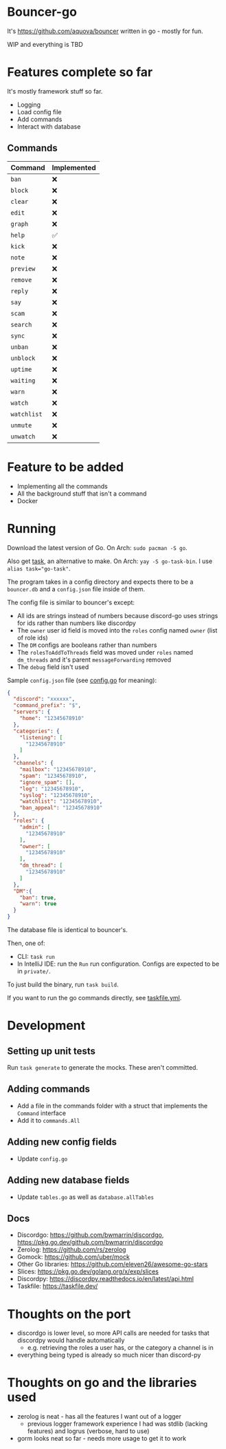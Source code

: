 # Bouncer-go

It's https://github.com/aquova/bouncer written in go - mostly for fun.

WIP and everything is TBD

# Features complete so far

It's mostly framework stuff so far.

- Logging
- Load config file
- Add commands
- Interact with database

## Commands

| Command     | Implemented |
|-------------|-------------|
| `ban`       | ❌           |
| `block`     | ❌           |
| `clear`     | ❌           |
| `edit`      | ❌           |
| `graph`     | ❌           |
| `help`      | ✅           |
| `kick`      | ❌           |
| `note`      | ❌           |
| `preview`   | ❌           |
| `remove`    | ❌           |
| `reply`     | ❌           |
| `say`       | ❌           |
| `scam`      | ❌           |
| `search`    | ❌           |
| `sync`      | ❌           |
| `unban`     | ❌           |
| `unblock`   | ❌           |
| `uptime`    | ❌           |
| `waiting`   | ❌           |
| `warn`      | ❌           |
| `watch`     | ❌           |
| `watchlist` | ❌           |
| `unmute`    | ❌           |
| `unwatch`   | ❌           |


# Feature to be added

- Implementing all the commands
- All the background stuff that isn't a command
- Docker

# Running

Download the latest version of Go. On Arch: `sudo pacman -S go`.

Also get [task](https://taskfile.dev/), an alternative to make. On Arch: `yay -S go-task-bin`. I use `alias task="go-task"`.

The program takes in a config directory and expects there to be a `bouncer.db` and a `config.json` file inside of them.

The config file is similar to bouncer's except:
 - All ids are strings instead of numbers because discord-go uses strings for ids rather than numbers like discordpy
 - The `owner` user id field is moved into the `roles` config named `owner` (list of role ids)
 - The `DM` configs are booleans rather than numbers
 - The `rolesToAddToThreads` field was moved under `roles` named `dm_threads` and it's parent `messageForwarding` removed
 - The `debug` field isn't used

Sample `config.json` file (see [config.go](lib/config.go) for meaning):
```json
{
  "discord": "xxxxxx",
  "command_prefix": "$",
  "servers": {
    "home": "12345678910"
  },
  "categories": {
    "listening": [
      "12345678910"
    ]
  },
  "channels": {
    "mailbox": "12345678910",
    "spam": "12345678910",
    "ignore_spam": [],
    "log": "12345678910",
    "syslog": "12345678910",
    "watchlist": "12345678910",
    "ban_appeal": "12345678910"
  },
  "roles": {
    "admin": [
      "12345678910"
    ],
    "owner": [
      "12345678910"
    ],
    "dm_thread": [
      "12345678910"
    ]
  },
  "DM":{
    "ban": true,
    "warn": true
  }
}
```

The database file is identical to bouncer's.

Then, one of:
 - CLI: `task run`
 - In IntelliJ IDE: run the `Run` run configuration. Configs are expected to be in `private/`.

To just build the binary, run `task build`.

If you want to run the go commands directly, see [taskfile.yml](taskfile.yml).

# Development

## Setting up unit tests
Run `task generate` to generate the mocks. These aren't committed.

## Adding commands
- Add a file in the commands folder with a struct that implements the `Command` interface
- Add it to `commands.All`

## Adding new config fields
- Update `config.go`

## Adding new database fields
- Update `tables.go` as well as `database.allTables`

## Docs
- Discordgo: https://github.com/bwmarrin/discordgo, https://pkg.go.dev/github.com/bwmarrin/discordgo
- Zerolog: https://github.com/rs/zerolog
- Gomock: https://github.com/uber/mock
- Other Go libraries: https://github.com/eleven26/awesome-go-stars
- Slices: https://pkg.go.dev/golang.org/x/exp/slices
- Discordpy: https://discordpy.readthedocs.io/en/latest/api.html
- Taskfile: https://taskfile.dev/

# Thoughts on the port
- discordgo is lower level, so more API calls are needed for tasks that discordpy would handle automatically
  - e.g. retrieving the roles a user has, or the category a channel is in
- everything being typed is already so much nicer than discord-py

# Thoughts on go and the libraries used
- zerolog is neat - has all the features I want out of a logger
  - previous logger framework experience I had was stdlib (lacking features) and logrus (verbose, hard to use)
- gorm looks neat so far - needs more usage to get it to work
